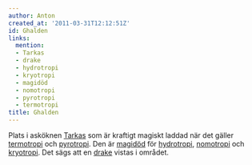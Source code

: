 ```yaml
---
author: Anton
created_at: '2011-03-31T12:12:51Z'
id: Ghalden
links:
  mention:
  - Tarkas
  - drake
  - hydrotropi
  - kryotropi
  - magidöd
  - nomotropi
  - pyrotropi
  - termotropi
title: Ghalden
---
```


Plats i asköknen [Tarkas] som är kraftigt magiskt laddad när det gäller [termotropi] och
[pyrotropi]. Den är [magidöd] för [hydrotropi], [nomotropi] och [kryotropi]. Det sägs att en [drake]
vistas i området.

  [Tarkas]: Tarkas
  [termotropi]: termotropi
  [pyrotropi]: pyrotropi
  [magidöd]: magidöd
  [hydrotropi]: hydrotropi
  [nomotropi]: nomotropi
  [kryotropi]: kryotropi
  [drake]: drake
